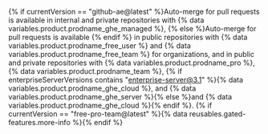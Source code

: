 {% if currentVersion == "github-ae@latest" %}Auto-merge for pull requests is available in internal and private repositories with {% data variables.product.prodname_ghe_managed %}, {% else %}Auto-merge for pull requests is available {% endif %} in public repositories with {% data variables.product.prodname_free_user %} and {% data variables.product.prodname_free_team %} for organizations, and in public and private repositories with {% data variables.product.prodname_pro %}, {% data variables.product.prodname_team %}, {% if enterpriseServerVersions contains "enterprise-server@3.1" %}{% data variables.product.prodname_ghe_cloud %}, and {% data variables.product.prodname_ghe_server %}{% else %}and {% data variables.product.prodname_ghe_cloud %}{% endif %}. {% if currentVersion == "free-pro-team@latest" %}{% data reusables.gated-features.more-info %}{% endif %}
